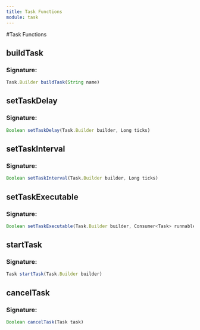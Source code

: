 ```yaml
---
title: Task Functions
module: task
---
```

#Task Functions

## buildTask

### Signature: 
```javascript
Task.Builder buildTask(String name)
```

## setTaskDelay

### Signature: 
```javascript
Boolean setTaskDelay(Task.Builder builder, Long ticks)
```

## setTaskInterval

### Signature: 
```javascript
Boolean setTaskInterval(Task.Builder builder, Long ticks)
```

## setTaskExecutable

### Signature: 
```javascript
Boolean setTaskExecutable(Task.Builder builder, Consumer<Task> runnable)
```

## startTask

### Signature: 
```javascript
Task startTask(Task.Builder builder)
```

## cancelTask

### Signature: 
```javascript
Boolean cancelTask(Task task)
```

